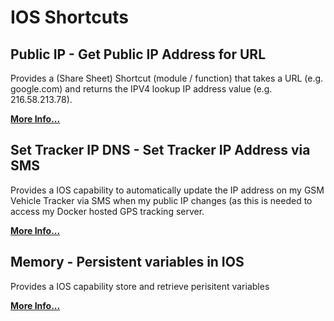 # IOS Shortcuts
## Public IP - Get Public IP Address for URL

Provides a (Share Sheet) Shortcut (module / function) that takes a URL (e.g. google.com) and returns the IPV4 lookup IP address value (e.g. 216.58.213.78).

**[More Info...](https://github.com/sebrighte/IOS_Shortcuts/tree/main/PublicIP)**

## Set Tracker IP DNS - Set Tracker IP Address via SMS

Provides a IOS capability to automatically update the IP address on my GSM Vehicle Tracker via SMS when my public IP changes (as this is needed to access my Docker hosted GPS tracking server.

**[More Info...](https://github.com/sebrighte/IOS_Shortcuts/tree/main/TrackerIP)**

## Memory - Persistent variables in IOS

Provides a IOS capability store and retrieve perisitent variables

**[More Info...](https://github.com/sebrighte/IOS_Shortcuts/tree/main/Memory)**




